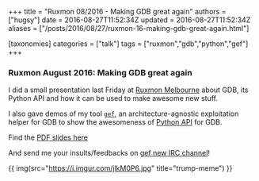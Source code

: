 +++
title = "Ruxmon 08/2016 - Making GDB great again"
authors = ["hugsy"]
date =   2016-08-27T11:52:34Z
updated =   2016-08-27T11:52:34Z
aliases = ["/posts/2016/08/27/ruxmon-16-making-gdb-great-again.html"]

[taxonomies]
categories = ["talk"]
tags = ["ruxmon","gdb","python","gef"]
+++

### Ruxmon August 2016: Making GDB great again ###

I did a small presentation last Friday at [Ruxmon Melbourne](https://web.archive.org/web/20231209215029/http://ruxmon.com/melbourne/) about GDB, its Python API and how it can be used to make awesome new stuff.

I also gave demos of my tool [`gef`](https://github.com/hugsy/gef.git), an architecture-agnostic exploitation helper for GDB to show the awesomeness of [Python API](https://sourceware.org/gdb/onlinedocs/gdb/Python-API.html) for GDB.

Find the [PDF slides here](http://christophe.alladoum.free.fr/public/ruxmon-08-16/ruxmon_2016-09_gdb_enhanced_features.pdf)

And send me your insults/feedbacks on [gef new IRC channel](https://web.archive.org/web/20160303165817/https://webchat.freenode.net/?channels=##gef)!

{{ img(src="https://i.imgur.com/jlkM0P6.jpg" title="trump-meme") }}
